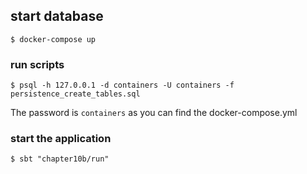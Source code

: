 ## start database
	$ docker-compose up

### run scripts
	$ psql -h 127.0.0.1 -d containers -U containers -f persistence_create_tables.sql 


The password is `containers` as you can find the docker-compose.yml

### start the application 

    $ sbt "chapter10b/run"
